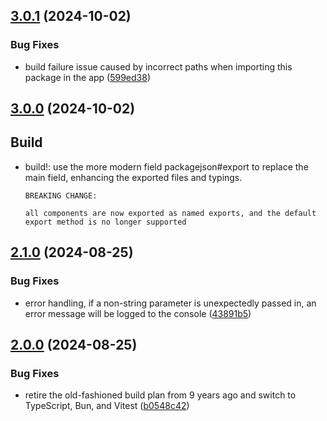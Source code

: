 

## [3.0.1](https://github.com/aqzhyi/chinese-conv/compare/v3.0.0...v3.0.1) (2024-10-02)


### Bug Fixes

* build failure issue caused by incorrect paths when importing this package in the app ([599ed38](https://github.com/aqzhyi/chinese-conv/commit/599ed387e84e09f9e57fb74dc39fe08f5ba0876e))

## [3.0.0](https://github.com/aqzhyi/chinese-conv/compare/v2.1.0...v3.0.0) (2024-10-02)

## Build

- build!: use the more modern field packagejson#export to replace the main field, enhancing the exported files and typings.

      BREAKING CHANGE:

      all components are now exported as named exports, and the default export method is no longer supported

## [2.1.0](https://github.com/aqzhyi/chinese-conv/compare/v2.0.0...v2.1.0) (2024-08-25)

### Bug Fixes

- error handling, if a non-string parameter is unexpectedly passed in, an error message will be logged to the console ([43891b5](https://github.com/aqzhyi/chinese-conv/commit/43891b5028c7048629e1384ba7988e9258205824))

## [2.0.0](https://github.com/Aqzhyi/chinese-conv/compare/v1.1.0...v2.0.0) (2024-08-25)

### Bug Fixes

- retire the old-fashioned build plan from 9 years ago and switch to TypeScript, Bun, and Vitest ([b0548c42](https://github.com/aqzhyi/chinese-conv/commit/b0548c429c2969b0c491617f554c92005dd24943))
